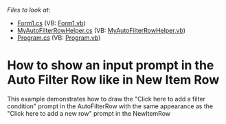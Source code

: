 <!-- default file list -->
*Files to look at*:

* [Form1.cs](./CS/Form1.cs) (VB: [Form1.vb](./VB/Form1.vb))
* [MyAutoFilterRowHelper.cs](./CS/MyAutoFilterRowHelper.cs) (VB: [MyAutoFilterRowHelper.vb](./VB/MyAutoFilterRowHelper.vb))
* [Program.cs](./CS/Program.cs) (VB: [Program.vb](./VB/Program.vb))
<!-- default file list end -->
# How to show an input prompt in the Auto Filter Row like in New Item Row


<p>This example demonstrates how to draw the "Click here to add a filter condition" prompt in the AutoFilterRow with the same appearance as the "Click here to add a new row" prompt in the NewItemRow</p>

<br/>



